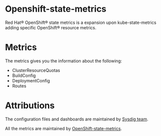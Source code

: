 # Openshift-state-metrics
Red Hat® OpenShift® state metrics is a expansion upon kube-state-metrics adding specific OpenShift® resource metrics.

# Metrics
The metrics gives you the information about the following:
- ClusterResourceQuotas
- BuildConfig
- DeploymentConfig
- Routes

# Attributions
The configuration files and dashboards are maintained by [Sysdig team](https://sysdig.com/).

All the metrics are maintained by [OpenShift-state-metrics](https://github.com/openshift/openshift-state-metrics).
